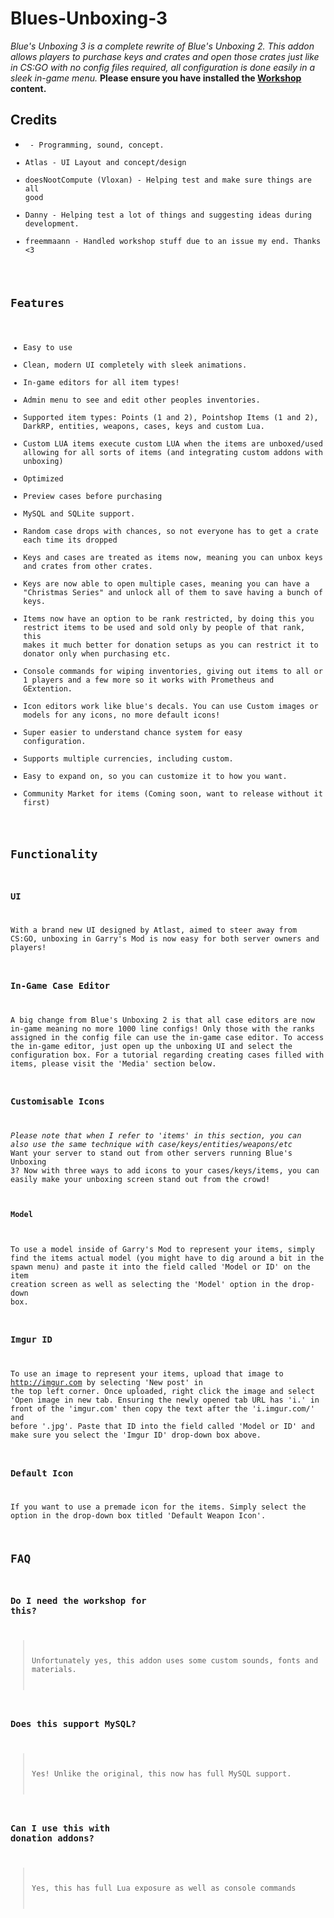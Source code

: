 # Blues-Unboxing-3
*Blue's Unboxing 3 is a complete rewrite of Blue's Unboxing 2. This addon allows players to purchase keys and crates and open those crates just like in CS:GO with no config files required, all configuration is done easily in a sleek in-game menu.*
**Please ensure you have installed the [Workshop](https://steamcommunity.com/sharedfiles/filedetails/?id=1369926934&searchtext=blue%27s+unboxing+3) content.**

## Credits
* <CODE BLUE> - Programming, sound, concept.
* Atlas - UI Layout and concept/design
* doesNootCompute (Vloxan) - Helping test and make sure things are all good
* Danny - Helping test a lot of things and suggesting ideas during development.
* freemmaann - Handled workshop stuff due to an issue my end. Thanks <3

## Features
* Easy to use
* Clean, modern UI completely with sleek animations.
* In-game editors for all item types!
* Admin menu to see and edit other peoples inventories.
* Supported item types: Points (1 and 2), Pointshop Items (1 and 2), DarkRP, entities, weapons, cases, keys and custom Lua.
* Custom LUA items execute custom LUA when the items are unboxed/used allowing for all sorts of items (and integrating custom addons with unboxing)
* Optimized
* Preview cases before purchasing
* MySQL and SQLite support.
* Random case drops with chances, so not everyone has to get a crate each time its dropped
* Keys and cases are treated as items now, meaning you can unbox keys and crates from other crates.
* Keys are now able to open multiple cases, meaning you can have a "Christmas Series" and unlock all of them to save having a bunch of keys.
* Items now have an option to be rank restricted, by doing this you restrict items to be used and sold only by people of that rank, this makes it much better for donation setups as you can restrict it to donator only when purchasing etc.
* Console commands for wiping inventories, giving out items to all or 1 players and a few more so it works with Prometheus and GExtention.
* Icon editors work like blue's decals. You can use Custom images or models for any icons, no more default icons!
* Super easier to understand chance system for easy configuration.
* Supports multiple currencies, including custom.
* Easy to expand on, so you can customize it to how you want.
* Community Market for items (Coming soon, want to release without it first)

## Functionality

### UI
With a brand new UI designed by Atlast, aimed to steer away from CS:GO, unboxing in Garry's Mod is now easy for both server owners and players!

### In-Game Case Editor
A big change from Blue's Unboxing 2 is that all case editors are now in-game meaning no more 1000 line configs! Only those with the ranks assigned in the config file can use the in-game case editor. To access the in-game editor, just open up the unboxing UI and select the configuration box. For a tutorial regarding creating cases filled with items, please visit the 'Media' section below.

### Customisable Icons
*Please note that when I refer to 'items' in this section, you can also use the same technique with case/keys/entities/weapons/etc*
Want your server to stand out from other servers running Blue's Unboxing 3? Now with three ways to add icons to your cases/keys/items, you can easily make your unboxing screen stand out from the crowd!

#### Model
 To use a model inside of Garry's Mod to represent your items, simply find the items actual model (you might have to dig around a bit in the spawn menu) and paste it into the field called 'Model or ID' on the item creation screen as well as selecting the 'Model' option in the drop-down box.

### Imgur ID
 To use an image to represent your items, upload that image to http://imgur.com by selecting 'New post' in the top left corner. Once uploaded, right click the image and select 'Open image in new tab. Ensuring the newly opened tab URL has 'i.' in front of the 'imgur.com' then copy the text after the 'i.imgur.com/' and before '.jpg'. Paste that ID into the field called 'Model or ID' and make sure you select the 'Imgur ID' drop-down box above.

### Default Icon
If you want to use a premade icon for the items. Simply select the option in the drop-down box titled 'Default Weapon Icon'.

## FAQ

### Do I need the workshop for this?
> Unfortunately yes, this addon uses some custom sounds, fonts and materials.

### Does this support MySQL?
> Yes! Unlike the original, this now has full MySQL support.

### Can I use this with donation addons?
> Yes, this has full Lua exposure as well as console commands


